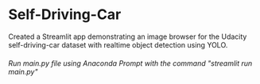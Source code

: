 # Self-Driving-Car

Created a Streamlit app demonstrating an image browser for the Udacity self-driving-car dataset with realtime object detection using YOLO.

###### Run main.py file using Anaconda Prompt with the command "streamlit run main.py"
